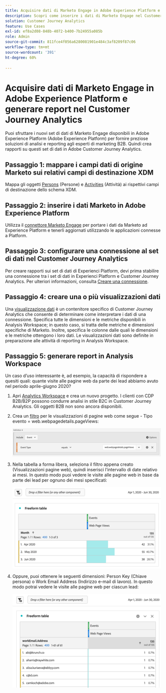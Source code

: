 ```yaml
---
title: Acquisire dati di Marketo Engage in Adobe Experience Platform e generare report nel Customer Journey Analytics
description: Scopri come inserire i dati di Marketo Engage nel Customer Journey Analytics
solution: Customer Journey Analytics
feature: Use Cases
exl-id: ef8a2d08-848b-4072-b400-7b24955a085b
role: Admin
source-git-commit: 811fce4f056a6280081901e484c3af8209f87c06
workflow-type: tm+mt
source-wordcount: '391'
ht-degree: 60%

---
```


# Acquisire dati di Marketo Engage in Adobe Experience Platform e generare report nel Customer Journey Analytics

Puoi sfruttare i nuovi set di dati di Marketo Engage disponibili in Adobe Experience Platform (Adobe Experience Platform) per fornire preziose soluzioni di analisi e reporting agli esperti di marketing B2B. Quindi crea rapporti su questi set di dati in Adobe Customer Journey Analytics.

## Passaggio 1: mappare i campi dati di origine Marketo sui relativi campi di destinazione XDM

Mappa gli oggetti [Persons](https://experienceleague.adobe.com/docs/experience-platform/sources/connectors/adobe-applications/mapping/marketo.html?lang=it#persons) (Persone) e [Activities](https://experienceleague.adobe.com/docs/experience-platform/sources/connectors/adobe-applications/mapping/marketo.html?lang=it#activities) (Attività) ai rispettivi campi di destinazione dello schema XDM.

## Passaggio 2: inserire i dati Marketo in Adobe Experience Platform

Utilizza il [connettore Marketo Engage](https://experienceleague.adobe.com/docs/experience-platform/sources/connectors/adobe-applications/marketo/marketo.html?lang=it) per portare i dati da Marketo ad Experience Platform e tenerli aggiornati utilizzando le applicazioni connesse a Platform.

## Passaggio 3: configurare una connessione al set di dati nel Customer Journey Analytics

Per creare rapporti sui set di dati di Experienci Platform, devi prima stabilire una connessione tra i set di dati in Experienci Platform e Customer Journey Analytics. Per ulteriori informazioni, consulta [Creare una connessione](https://experienceleague.adobe.com/docs/analytics-platform/using/cja-connections/create-connection.html?lang=it).

## Passaggio 4: creare una o più visualizzazioni dati

Una [visualizzazione dati](/help/data-views/data-views.md) è un contenitore specifico di Customer Journey Analytics che consente di determinare come interpretare i dati di una connessione. Specifica tutte le dimensioni e le metriche disponibili in Analysis Workspace; in questo caso, si tratta delle metriche e dimensioni specifiche di Marketo. Inoltre, specifica le colonne dalle quali le dimensioni e le metriche ottengono i loro dati. Le visualizzazioni dati sono definite in preparazione alle attività di reporting in Analysis Workspace.

## Passaggio 5: generare report in Analysis Workspace

Un caso d’uso interessante è, ad esempio, la capacità di rispondere a quesiti quali: quante visite alle pagine web da parte dei lead abbiamo avuto nel periodo aprile-giugno 2020?

1. Apri [Analytics Workspace](/help/analysis-workspace/home.md) e crea un nuovo progetto.
I clienti con CDP B2B/B2P possono condurre analisi in stile B2C in Customer Journey Analytics. Gli oggetti B2B non sono ancora disponibili.

1. Crea un [filtro](/help/components/filters/create-filters.md) per le visualizzazioni di pagine web come segue - Tipo evento = web.webpagedetails.pageViews:

   ![Finestra di definizione che mostra il tipo di evento](../assets/marketo-filter.png)

1. Nella tabella a forma libera, seleziona il filtro appena creato (Visualizzazioni pagine web), quindi inserisci l’intervallo di date relativo ai mesi. In questo modo puoi vedere le visite alle pagine web in base da parte dei lead per ognuno dei mesi specificati:

   ![Tabella a forma libera che mostra gli eventi per mese.](../assets/marketo-freeform.png)

1. Oppure, puoi ottenere le seguenti dimensioni: Person Key (Chiave persona) o Work Email Address (Indirizzo e-mail di lavoro). In questo modo potrai vedere le visite alle pagine web per ciascun lead:

   ![Tabella a forma libera che mostra gli eventi e le visualizzazioni WorkEmail.Address e delle pagine web.](../assets/marketo-freeform2.png)
